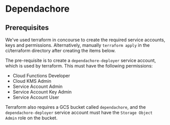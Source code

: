 # Dependachore

## Prerequisites

We've used terraform in concourse to create the required service accounts, keys
and permissions. Alternatively, manually `terraform apply` in the ci/terraform
directory after creating the items below.

The pre-requisite is to create a `dependachore-deployer` service account, which
is used by terraform. This must have the following permissions:

* Cloud Functions Developer
* Cloud KMS Admin
* Service Account Admin
* Service Account Key Admin
* Service Account User

Terraform also requires a GCS bucket called `dependachore`, and the
`dependachore-deployer` service account must have the `Storage Object Admin` role
on the bucket.
